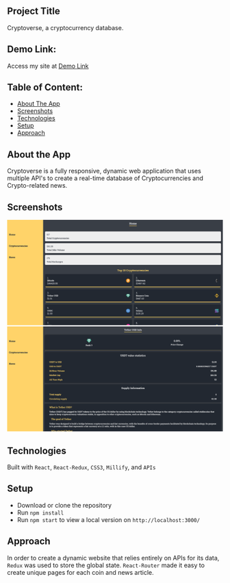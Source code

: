 ## Project Title

Cryptoverse, a cryptocurrency database. 

## Demo Link:

Access my site at [Demo Link](https://neptunerjo.github.io/cryptoverse/)

## Table of Content: 

- [About The App](#about-the-app)
- [Screenshots](#screenshots)
- [Technologies](#technologies)
- [Setup](#setup)
- [Approach](#approach)

## About the App

Cryptoverse is a fully responsive, dynamic web application that uses
multiple API's to create a real-time database of Cryptocurrencies
and Crypto-related news.


## Screenshots

![Desktop Home Page](screenshots/desktop-home.png)
![Coin Details](screenshots/desktop-coin.png)


## Technologies

Built with `React`, `React-Redux`, `CSS3`, `Millify`, and `APIs`


## Setup

- Download or clone the repository
- Run `npm install`
- Run `npm start` to view a local version on `http://localhost:3000/`


## Approach

In order to create a dynamic website that relies entirely on APIs for its data,
`Redux` was used to store the global state. `React-Router` made it easy to create unique pages for
each coin and news article.